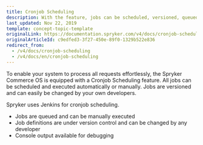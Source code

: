 ```yaml
---
title: Cronjob Scheduling
description: With the feature, jobs can be scheduled, versioned, queued, or changed by developers.
last_updated: Nov 22, 2019
template: concept-topic-template
originalLink: https://documentation.spryker.com/v4/docs/cronjob-scheduling
originalArticleId: c9edfed3-3f27-450e-89f0-1329b522e836
redirect_from:
  - /v4/docs/cronjob-scheduling
  - /v4/docs/en/cronjob-scheduling
---
```


To enable your system to process all requests effortlessly, the Spryker Commerce OS is equipped with a Cronjob Scheduling feature. All jobs can be scheduled and executed automatically or manually. Jobs are versioned and can easily be changed by your own developers.

Spryker uses Jenkins for cronjob scheduling.

* Jobs are queued and can be manually executed
* Job definitions are under version control and can be changed by any developer
* Console output available for debugging
